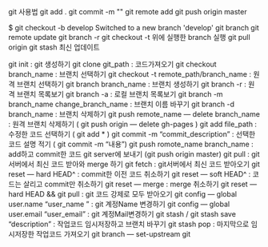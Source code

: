 git 사용법
git add .
git commit -m ""
git remote add 
git push origin master

$ git checkout -b develop
Switched to a new branch 'develop'
git branch
git remote update
git branch -r
git checkout -t 위에 실행한 branch 실행
git pull origin  <branch name> 
git stash 최신 업데이트

git init : git 생성하기
git clone git_path : 코드가져오기
git checkout branch_name : 브랜치 선택하기
git checkout -t remote_path/branch_name : 원격 브랜치 선택하기
git branch branch_name : 브랜치 생성하기
git branch -r : 원격 브랜치 목록보기
git branch -a : 로컬 브랜치 목록보기
git branch -m branch_name change_branch_name : 브랜치 이름 바꾸기
git branch -d branch_name : 브랜치 삭제하기
git push remote_name — delete branch_name : 원격 브랜치 삭제하기 ( git push origin — delete gh-pages )
git add file_path : 수정한 코드 선택하기 ( git add * )
git commit -m “commit_description” : 선택한 코드 설명 적기 ( git commit -m “내용”)
git push romote_name branch_name : add하고 commit한 코드 git server에 보내기 (git push origin master)
git pull : git서버에서 최신 코드 받아와 merge 하기
git fetch : git서버에서 최신 코드 받아오기
git reset — hard HEAD^ : commit한 이전 코드 취소하기
git reset — soft HEAD^ : 코드는 살리고 commit만 취소하기
git reset — merge : merge 취소하기
git reset — hard HEAD && git pull : git 코드 강제로 모두 받아오기
git config — global user.name “user_name ” : git 계정Name 변경하기
git config — global user.email “user_email” : git 계정Mail변경하기
git stash / git stash save “description” : 작업코드 임시저장하고 브랜치 바꾸기
git stash pop : 마지막으로 임시저장한 작업코드 가져오기
git branch — set-upstream
git
